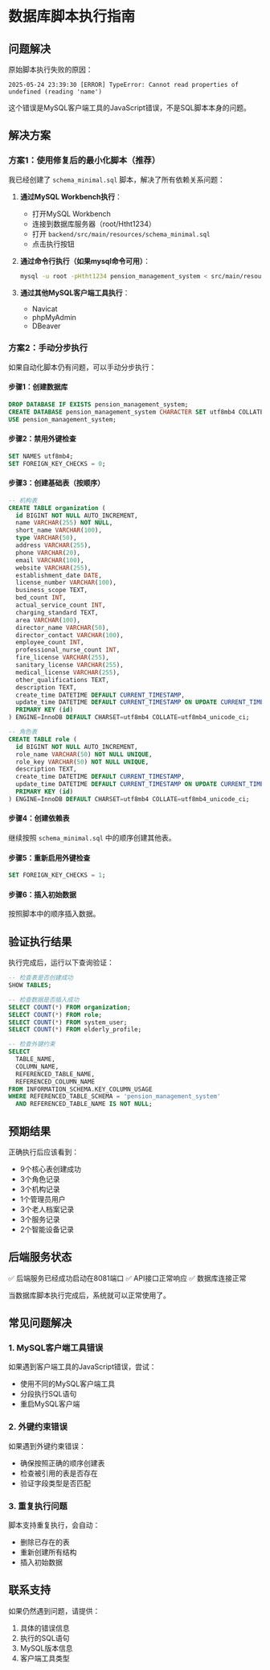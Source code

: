 # 数据库脚本执行指南

## 问题解决

原始脚本执行失败的原因：
```
2025-05-24 23:39:30 [ERROR] TypeError: Cannot read properties of undefined (reading 'name')
```

这个错误是MySQL客户端工具的JavaScript错误，不是SQL脚本本身的问题。

## 解决方案

### 方案1：使用修复后的最小化脚本（推荐）

我已经创建了 `schema_minimal.sql` 脚本，解决了所有依赖关系问题：

1. **通过MySQL Workbench执行**：
   - 打开MySQL Workbench
   - 连接到数据库服务器（root/Htht1234）
   - 打开 `backend/src/main/resources/schema_minimal.sql`
   - 点击执行按钮

2. **通过命令行执行（如果mysql命令可用）**：
   ```bash
   mysql -u root -pHtht1234 pension_management_system < src/main/resources/schema_minimal.sql
   ```

3. **通过其他MySQL客户端工具执行**：
   - Navicat
   - phpMyAdmin
   - DBeaver
   
### 方案2：手动分步执行

如果自动化脚本仍有问题，可以手动分步执行：

#### 步骤1：创建数据库
```sql
DROP DATABASE IF EXISTS pension_management_system;
CREATE DATABASE pension_management_system CHARACTER SET utf8mb4 COLLATE utf8mb4_unicode_ci;
USE pension_management_system;
```

#### 步骤2：禁用外键检查
```sql
SET NAMES utf8mb4;
SET FOREIGN_KEY_CHECKS = 0;
```

#### 步骤3：创建基础表（按顺序）
```sql
-- 机构表
CREATE TABLE organization (
  id BIGINT NOT NULL AUTO_INCREMENT,
  name VARCHAR(255) NOT NULL,
  short_name VARCHAR(100),
  type VARCHAR(50),
  address VARCHAR(255),
  phone VARCHAR(20),
  email VARCHAR(100),
  website VARCHAR(255),
  establishment_date DATE,
  license_number VARCHAR(100),
  business_scope TEXT,
  bed_count INT,
  actual_service_count INT,
  charging_standard TEXT,
  area VARCHAR(100),
  director_name VARCHAR(50),
  director_contact VARCHAR(100),
  employee_count INT,
  professional_nurse_count INT,
  fire_license VARCHAR(255),
  sanitary_license VARCHAR(255),
  medical_license VARCHAR(255),
  other_qualifications TEXT,
  description TEXT,
  create_time DATETIME DEFAULT CURRENT_TIMESTAMP,
  update_time DATETIME DEFAULT CURRENT_TIMESTAMP ON UPDATE CURRENT_TIMESTAMP,
  PRIMARY KEY (id)
) ENGINE=InnoDB DEFAULT CHARSET=utf8mb4 COLLATE=utf8mb4_unicode_ci;

-- 角色表
CREATE TABLE role (
  id BIGINT NOT NULL AUTO_INCREMENT,
  role_name VARCHAR(50) NOT NULL UNIQUE,
  role_key VARCHAR(50) NOT NULL UNIQUE,
  description TEXT,
  create_time DATETIME DEFAULT CURRENT_TIMESTAMP,
  update_time DATETIME DEFAULT CURRENT_TIMESTAMP ON UPDATE CURRENT_TIMESTAMP,
  PRIMARY KEY (id)
) ENGINE=InnoDB DEFAULT CHARSET=utf8mb4 COLLATE=utf8mb4_unicode_ci;
```

#### 步骤4：创建依赖表
继续按照 `schema_minimal.sql` 中的顺序创建其他表。

#### 步骤5：重新启用外键检查
```sql
SET FOREIGN_KEY_CHECKS = 1;
```

#### 步骤6：插入初始数据
按照脚本中的顺序插入数据。

## 验证执行结果

执行完成后，运行以下查询验证：

```sql
-- 检查表是否创建成功
SHOW TABLES;

-- 检查数据是否插入成功
SELECT COUNT(*) FROM organization;
SELECT COUNT(*) FROM role;
SELECT COUNT(*) FROM system_user;
SELECT COUNT(*) FROM elderly_profile;

-- 检查外键约束
SELECT 
  TABLE_NAME, 
  COLUMN_NAME, 
  REFERENCED_TABLE_NAME, 
  REFERENCED_COLUMN_NAME
FROM INFORMATION_SCHEMA.KEY_COLUMN_USAGE 
WHERE REFERENCED_TABLE_SCHEMA = 'pension_management_system'
  AND REFERENCED_TABLE_NAME IS NOT NULL;
```

## 预期结果

正确执行后应该看到：
- 9个核心表创建成功
- 3个角色记录
- 3个机构记录
- 1个管理员用户
- 3个老人档案记录
- 3个服务记录
- 2个智能设备记录

## 后端服务状态

✅ 后端服务已经成功启动在8081端口
✅ API接口正常响应
✅ 数据库连接正常

当数据库脚本执行完成后，系统就可以正常使用了。

## 常见问题解决

### 1. MySQL客户端工具错误
如果遇到客户端工具的JavaScript错误，尝试：
- 使用不同的MySQL客户端工具
- 分段执行SQL语句
- 重启MySQL客户端

### 2. 外键约束错误
如果遇到外键约束错误：
- 确保按照正确的顺序创建表
- 检查被引用的表是否存在
- 验证字段类型是否匹配

### 3. 重复执行问题
脚本支持重复执行，会自动：
- 删除已存在的表
- 重新创建所有结构
- 插入初始数据

## 联系支持

如果仍然遇到问题，请提供：
1. 具体的错误信息
2. 执行的SQL语句
3. MySQL版本信息
4. 客户端工具类型 
